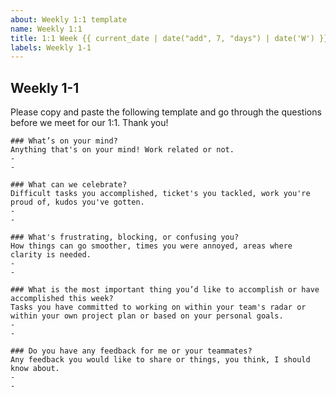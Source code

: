 ```yaml
---
about: Weekly 1:1 template
name: Weekly 1:1
title: 1:1 Week {{ current_date | date("add", 7, "days") | date('W') }} - {{ current_date | date("add", 7, "days") | date('ddd, MMM Do YYYY') }}
labels: Weekly 1-1
---
```


## Weekly 1-1

Please copy and paste the following template and go through the questions before we meet for our 1:1. Thank you!

```
### What’s on your mind?
Anything that's on your mind! Work related or not.
- 
- 

### What can we celebrate?
Difficult tasks you accomplished, ticket's you tackled, work you're proud of, kudos you've gotten.
- 
- 

### What's frustrating, blocking, or confusing you?
How things can go smoother, times you were annoyed, areas where clarity is needed.
- 
- 

### What is the most important thing you’d like to accomplish or have accomplished this week?
Tasks you have committed to working on within your team's radar or within your own project plan or based on your personal goals.
- 
- 

### Do you have any feedback for me or your teammates?
Any feedback you would like to share or things, you think, I should know about.
- 
- 
```
